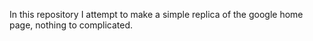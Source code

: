 In this repository I attempt to make a simple replica of the google home page, nothing to complicated.